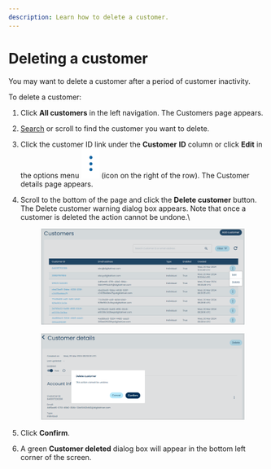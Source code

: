 ```yaml
---
description: Learn how to delete a customer.
---
```


# Deleting a customer

You may want to delete a customer after a period of customer inactivity.

To delete a customer:

1. Click **All customers** in the left navigation. The Customers page appears.
2. [Search](searching-for-customers.md) or scroll to find the customer you want to delete.
3. Click the customer ID link under the **Customer** **ID** column or click **Edit** in the options menu <img src="../../../.gitbook/assets/options.PNG" alt="" data-size="line"> (icon on the right of the row). The Customer details page appears.
4.  Scroll to the bottom of the page and click the **Delete customer** button. The Delete customer warning dialog box appears. Note that once a customer is deleted the action cannot be undone.\


    <figure><img src="../../../.gitbook/assets/1 deleting a customer.png" alt=""><figcaption></figcaption></figure>



    <figure><img src="../../../.gitbook/assets/3 deleting a customer.png" alt=""><figcaption></figcaption></figure>
5. Click **Confirm**.
6. A green **Customer deleted** dialog box will appear in the bottom left corner of the screen.
